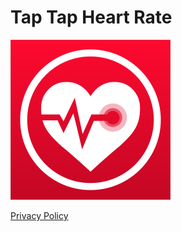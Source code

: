 # Tap Tap Heart Rate

<!-- ![Icon](./public/icon.png) -->
<img src="./public/icon.png" alt="icon" width="256">

[Privacy Policy](/privacy/)
